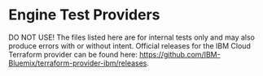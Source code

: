 # Engine Test Providers
DO NOT USE! 
The files listed here are for internal tests only and may also produce errors with or without intent.
Official releases for the IBM Cloud Terraform provider can be found here: https://github.com/IBM-Bluemix/terraform-provider-ibm/releases. 
